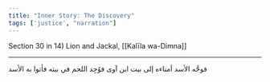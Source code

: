 ```yaml
---
title: "Inner Story: The Discovery"
tags: ['justice', "narration"]
---
```


 Section 30 in 14) Lion and Jackal, [[Kalīla wa-Dimna]]

---
فوجَّه الأسد أمناءه إلى بيت ابن آوى فوُجِد اللحم في بيته فأتوا به الأسد
